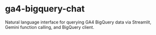 # ga4-bigquery-chat
Natural language interface for querying GA4 BigQuery data via Streamlit, Gemini function calling, and BigQuery client.
